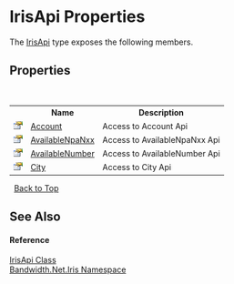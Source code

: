 ﻿# IrisApi Properties
 

The <a href ="T_Bandwidth_Net_Iris_IrisApi.md">IrisApi</a> type exposes the following members.


## Properties
&nbsp;<table><tr><th></th><th>Name</th><th>Description</th></tr><tr><td>![Public property](media/pubproperty.gif "Public property")</td><td><a href ="P_Bandwidth_Net_Iris_IrisApi_Account.md">Account</a></td><td>
Access to Account Api</td></tr><tr><td>![Public property](media/pubproperty.gif "Public property")</td><td><a href ="P_Bandwidth_Net_Iris_IrisApi_AvailableNpaNxx.md">AvailableNpaNxx</a></td><td>
Access to AvailableNpaNxx Api</td></tr><tr><td>![Public property](media/pubproperty.gif "Public property")</td><td><a href ="P_Bandwidth_Net_Iris_IrisApi_AvailableNumber.md">AvailableNumber</a></td><td>
Access to AvailableNumber Api</td></tr><tr><td>![Public property](media/pubproperty.gif "Public property")</td><td><a href ="P_Bandwidth_Net_Iris_IrisApi_City.md">City</a></td><td>
Access to City Api</td></tr></table>&nbsp;
<a href="#irisapi-properties">Back to Top</a>

## See Also


#### Reference
<a href ="T_Bandwidth_Net_Iris_IrisApi.md">IrisApi Class</a><br /><a href ="N_Bandwidth_Net_Iris.md">Bandwidth.Net.Iris Namespace</a><br />
